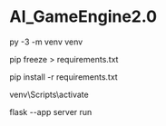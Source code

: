 # AI_GameEngine2.0

py -3 -m venv venv

pip freeze > requirements.txt

pip install -r requirements.txt

venv\Scripts\activate

flask --app server run
